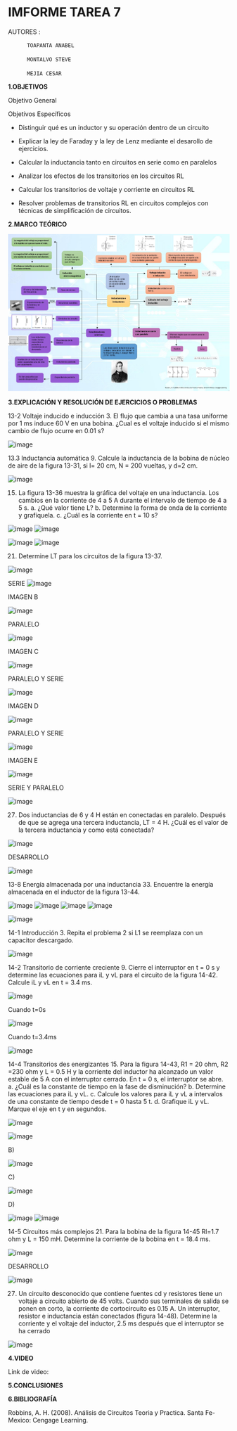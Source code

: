 # IMFORME TAREA 7

AUTORES : 
          
          TOAPANTA ANABEL

          MONTALVO STEVE

          MEJIA CESAR 


**1.OBJETIVOS**

Objetivo General


Objetivos Específicos

* Distinguir qué es un inductor y su operación dentro de un circuito

* Explicar la ley de Faraday y la ley de Lenz mediante el desarollo de ejercicios.

* Calcular la inductancia tanto en circuitos en serie como en paralelos

* Analizar los efectos de los transitorios en los circuitos RL

* Calcular los transitorios de voltaje y corriente en circuitos RL

* Resolver problemas de transitorios RL en circuitos complejos con técnicas de simplificación de circuitos.

**2.MARCO TEÓRICO**

![](https://github.com/Anabeltoapanta/TAREA-7/blob/main/marco%20teorico%2013.jpg)

**3.EXPLICACIÓN Y RESOLUCIÓN DE EJERCICIOS O PROBLEMAS**

13-2 Voltaje inducido e inducción
3. El flujo que cambia a una tasa uniforme por 1 ms induce 60 V en una bobina.
¿Cual es el voltaje inducido si el mismo cambio de flujo ocurre en 0.01 s?
 
 ![image](https://user-images.githubusercontent.com/85134094/130539382-d008753a-a7db-45f3-a8aa-bf667c44befc.png)

13.3 Inductancia automática
9. Calcule la inductancia de la bobina de núcleo de aire de la figura 13-31, si
l= 20 cm, N = 200 vueltas, y d=2 cm.
 
![image](https://user-images.githubusercontent.com/85134094/130539429-acae56db-5af3-45f6-9269-30996f95429e.png)

15. La figura 13-36 muestra la gráfica del voltaje en una inductancia. Los cambios
en la corriente de 4 a 5 A durante el intervalo de tiempo de 4 a 5 s.
a. ¿Qué valor tiene L?
b. Determine la forma de onda de la corriente y grafíquela.
c. ¿Cuál es la corriente en t = 10 s?
 
![image](https://user-images.githubusercontent.com/85134094/130539471-3bee6960-7de2-41b3-8c38-f412a7cd3f88.png)
![image](https://user-images.githubusercontent.com/85134094/130539483-a46d7091-9463-41c7-8ed5-45614e44848f.png)

![image](https://user-images.githubusercontent.com/85134094/130539502-62d6da07-8855-42d1-98c4-a43c97c02c05.png)
![image](https://user-images.githubusercontent.com/85134094/130539515-b694b267-d093-4395-8a91-effd86075c10.png)

21. Determine LT para los circuitos de la figura 13-37.

![image](https://user-images.githubusercontent.com/85134094/130539534-89f623ab-769e-4e2e-811d-1a6805801464.png)


SERIE
 ![image](https://user-images.githubusercontent.com/85134094/130539574-c730bd4b-182b-43d7-91d4-b3ea193851e4.png)
 
IMAGEN B

![image](https://user-images.githubusercontent.com/85134094/130539611-46f78452-e887-4791-8879-227c660c3281.png)

PARALELO

![image](https://user-images.githubusercontent.com/85134094/130539634-04544e56-63d1-4732-9460-127ab95c39cf.png)

IMAGEN C 

![image](https://user-images.githubusercontent.com/85134094/130539669-08ec7d9b-bff5-402c-81f3-5fd983f85d0e.png)

PARALELO Y SERIE

![image](https://user-images.githubusercontent.com/85134094/130539686-e4c4253a-46ad-4493-9b5d-d95c966c2d33.png)

IMAGEN D

![image](https://user-images.githubusercontent.com/85134094/130539702-c7cff1cc-1911-42ca-bef7-613b454f8aa5.png)

PARALELO Y SERIE
 
![image](https://user-images.githubusercontent.com/85134094/130539718-a6cc6d33-3af4-4b07-a359-5758ba04a8df.png)

IMAGEN E
 
![image](https://user-images.githubusercontent.com/85134094/130539749-1fdc5aae-14f7-47bc-b1f8-7a6fedf54cad.png)

SERIE Y PARALELO

![image](https://user-images.githubusercontent.com/85134094/130539772-b0d8a258-2433-4822-b1ca-90ca592a48e4.png)

27. Dos inductancias de 6 y 4 H están en conectadas en paralelo. Después de que
se agrega una tercera inductancia, LT = 4 H. ¿Cuál es el valor de la tercera inductancia
y como está conectada?
 
![image](https://user-images.githubusercontent.com/85134094/130539810-e28600c1-bec8-4214-ad47-7d4ced9b2c1d.png)

DESARROLLO

![image](https://user-images.githubusercontent.com/85134094/130539844-b7efd553-34e2-4855-9168-efe4c1290b3f.png)

13-8 Energía almacenada por una inductancia
33. Encuentre la energía almacenada en el inductor de la figura 13-44.
 	
![image](https://user-images.githubusercontent.com/85134094/130539875-8dd7c463-25c3-46c3-9680-f3eb2219391d.png)
![image](https://user-images.githubusercontent.com/85134094/130539891-1222ddcf-4ba7-4631-af79-3a32ec8a4559.png)
![image](https://user-images.githubusercontent.com/85134094/130539908-07db8525-37ce-49af-87f0-7235a12742a5.png)
![image](https://user-images.githubusercontent.com/85134094/130539918-017f31f9-8885-49cf-94c7-5758329627ac.png)
 
![image](https://user-images.githubusercontent.com/85134094/130539947-7df82054-be11-46b3-b05f-8f274947a5b2.png)
	
14-1 Introducción
3. Repita el problema 2 si L1 se reemplaza con un capacitor descargado.
 
![image](https://user-images.githubusercontent.com/85134094/130540020-e762a302-b97c-4f96-8abf-8b08f9233a46.png)


14-2 Transitorio de corriente creciente
9. Cierre el interruptor en t = 0 s y determine las ecuaciones para iL y vL para el
circuito de la figura 14-42. Calcule iL y vL en t = 3.4 ms.	

 ![image](https://user-images.githubusercontent.com/85134094/130540043-286b8e4b-1191-4990-8c28-4fba72a912d4.png)

Cuando t=0s
 
![image](https://user-images.githubusercontent.com/85134094/130540068-d746439c-544c-487c-877c-99bc3c5be22f.png)

Cuando t=3.4ms
 
![image](https://user-images.githubusercontent.com/85134094/130540097-f1591cde-3371-4fd7-9466-f0ef5ab53dab.png)

14-4 Transitorios des energizantes
15. Para la figura 14-43, R1 = 20 ohm, R2 =230 ohm y L = 0.5 H y la corriente del
inductor ha alcanzado un valor estable de 5 A con el interruptor cerrado. En
t = 0 s, el interruptor se abre.
a. ¿Cuál es la constante de tiempo en la fase de disminución?
b. Determine las ecuaciones para iL y vL.
c. Calcule los valores para iL y vL a intervalos de una constante de tiempo
desde t = 0 hasta 5 t.
d. Grafique iL y vL. Marque el eje en t y en segundos.

![image](https://user-images.githubusercontent.com/85134094/130540128-4e8e7311-e2ff-4259-b843-e21c31dfbc56.png)

![image](https://user-images.githubusercontent.com/85134094/130540155-56bc46b5-ec88-4dff-b615-00634ecfb914.png)

B) 
 
![image](https://user-images.githubusercontent.com/85134094/130540165-0942cc76-4598-404a-9b7e-71a96bfc583d.png)
 
C) 

![image](https://user-images.githubusercontent.com/85134094/130540203-1dce0217-4b43-4ecf-be40-72c465268f6b.png)

D)

![image](https://user-images.githubusercontent.com/85134094/130540226-aa270d58-35c5-4881-bfbb-aaeb099913cf.png)
![image](https://user-images.githubusercontent.com/85134094/130540240-46e9a8df-d05f-4cb0-9d37-7c1b9834ae82.png)

14-5 Circuitos más complejos
21. Para la bobina de la figura 14-45 Rl=1.7 ohm y L = 150 mH. Determine la corriente
de la bobina en t =  18.4 ms.

![image](https://user-images.githubusercontent.com/85134094/130540277-55b80c4c-c56e-4f36-9a68-ca0a782b8f81.png)
	
DESARROLLO

![image](https://user-images.githubusercontent.com/85134094/130540307-f89976b1-3726-4626-98bc-5a7b6e1a52b3.png)

27. Un circuito desconocido que contiene fuentes cd y resistores tiene un voltaje
a circuito abierto de 45 volts. Cuando sus terminales de salida se ponen en
corto, la corriente de cortocircuito es 0.15 A. Un interruptor, resistor e inductancia
están conectados (figura 14-48). Determine la corriente y el voltaje del
inductor, 2.5 ms después que el interruptor se ha cerrado
 	
![image](https://user-images.githubusercontent.com/85134094/130540335-c36d10e7-e0f4-4cd9-92ce-a1fc234ba946.png)


**4.VIDEO**

Link de video:



**5.CONCLUSIONES**


**6.BIBLIOGRAFÍA**

Robbins, A. H. (2008). Análisis de Circuitos Teoria y Practica. Santa Fe-Mexico: Cengage Learning.








